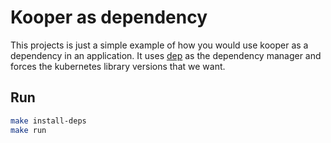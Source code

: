 # Kooper as dependency

This projects is just a simple example of how you would use kooper as a dependency in an application. It uses [dep][dep-project] as the dependency manager and forces the kubernetes library versions that we want.

## Run

```bash
make install-deps
make run
```

[dep-project]: https://github.com/golang/dep